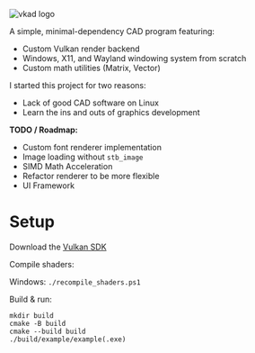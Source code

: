 ![vkad logo](.github/logo.svg)

A simple, minimal-dependency CAD program featuring:

-  Custom Vulkan render backend
-  Windows, X11, and Wayland windowing system from scratch
-  Custom math utilities (Matrix, Vector)

I started this project for two reasons:

-  Lack of good CAD software on Linux
-  Learn the ins and outs of graphics development

**TODO / Roadmap:**

-  Custom font renderer implementation
-  Image loading without `stb_image`
-  SIMD Math Acceleration
-  Refactor renderer to be more flexible
-  UI Framework

# Setup

Download the [Vulkan SDK](https://vulkan.lunarg.com/)

Compile shaders:

Windows: `./recompile_shaders.ps1`

Build & run:

```
mkdir build
cmake -B build
cmake --build build
./build/example/example(.exe)
```
